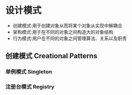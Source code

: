 # 设计模式
+ 创建模式:用于创建对象从而将某个对象从实现中解耦合
+ 架构模式:用于在不同的对象之间构造大的对象结构
+ 行为模式:用户在不同的对象之间管理算法、关系以及职责
## 创建模式 Creational Patterns
### 单例模式 Singleton
### 注册台模式 Registry
